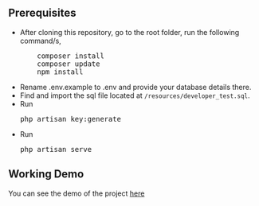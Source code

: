 ## Prerequisites
<ul>
<li>After cloning this repository, go to the root folder, run the following command/s,
<pre>
    composer install
    composer update
    npm install</pre>
</li>
<li>Rename .env.example to .env and provide your database details there.</li>
<li>Find and import the sql file located at <code>/resources/developer_test.sql</code>.</li>
<li>Run <pre>php artisan key:generate</pre> </li>
<li>Run <pre>php artisan serve</pre> </li>
</ul>

## Working Demo
You can see the demo of the project <a href="http://demos.justlaravel.com/vue-js-crud-laravel/">here</a>
